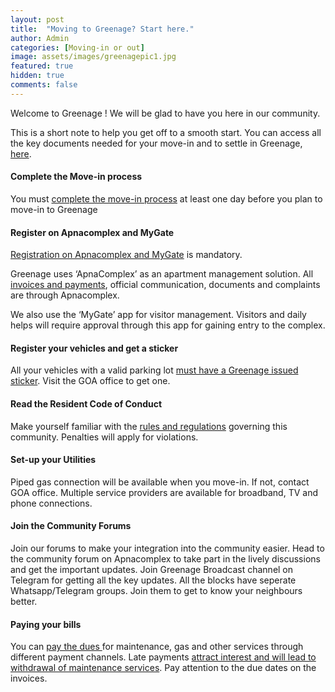 ```yaml
---
layout: post
title:  "Moving to Greenage? Start here."
author: Admin
categories: [Moving-in or out]
image: assets/images/greenagepic1.jpg
featured: true
hidden: true
comments: false
---
```


<p>Welcome to Greenage ! We will be glad to have you here in our community.</p>

<p>This is a short note to help you get off to a smooth start. You can access all the key documents needed for your move-in and to settle in Greenage, <a target="_blank" href="https://bit.ly/greenage-info">here</a>.</p>

#### Complete the Move-in process
You must <a href="{{ site.baseurl }}/movein/"> complete the move-in process</a> at least one day before you plan to move-in to Greenage

#### Register on Apnacomplex and MyGate
<a href="{{ site.baseurl }}/registration/">Registration on Apnacomplex and MyGate</a> is mandatory. 

Greenage uses ‘ApnaComplex’ as an apartment management solution. All <a href="{{ site.baseurl }}/dues/">invoices and payments</a>, official communication, documents and complaints are through Apnacomplex.  

We also use the ‘MyGate’ app for visitor management. Visitors and daily helps will require approval through this app for gaining entry to the complex. 

#### Register your vehicles and get a sticker
All your vehicles with a valid parking lot <a href="{{ site.baseurl }}/stickers/"> must have a Greenage issued sticker</a>. Visit the GOA office to get one. 

#### Read the Resident  Code of Conduct 
Make yourself familiar with the <a href="{{ site.baseurl }}/coc/">rules and regulations</a> governing this community. Penalties will apply for violations. 

#### Set-up your Utilities
Piped gas connection will be available when you move-in. If not, contact GOA office. Multiple service providers are available for broadband, TV and phone connections. 

#### Join the Community Forums 
Join our forums to make your integration into the community easier. Head to the community forum on Apnacomplex to take part in the lively discussions and get the important updates. Join Greenage Broadcast channel on Telegram for getting all the key updates. All the blocks have seperate Whatsapp/Telegram groups. Join them to get to know your neighbours better.

#### Paying your bills
You can <a href="{{ site.baseurl }}/dues/"> pay the dues </a> for maintenance, gas and other services through different payment channels. Late payments <a target="_blank" href="https://drive.google.com/file/d/1ao0VQjafsTa7Ckv9gibEmt5gfRe0vBlN/view?usp=sharing">attract interest and will lead to withdrawal of maintenance services</a>. Pay attention to the due dates on the invoices.
